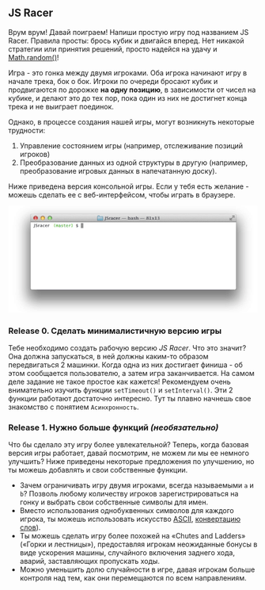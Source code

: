 ## JS Racer

Врум врум! Давай поиграем! Напиши простую игру под названием JS Racer. Правила просты: брось кубик и двигайся вперед. Нет никакой стратегии или принятия решений, просто надейся на удачу и [Math.random()](https://developer.mozilla.org/en-US/docs/Web/JavaScript/Reference/Global_Objects/Math/random)!

Игра - это гонка между двумя игроками. Оба игрока начинают игру в начале трека, бок о бок. Игроки по очереди бросают кубик и продвигаются по дорожке **на одну позицию**, в зависимости от чисел на кубике, и делают это до тех пор, пока один из них не достигнет конца трека и не выиграет поединок.

Однако, в процессе создания нашей игры, могут возникнуть некоторые трудности: 
1. Управление состоянием игры (например, отслеживание позиций игроков)
2. Преобразование данных из одной структуры в другую (например, преобразование игровых данных в напечатанную доску).

Ниже приведена версия консольной игры. Если у тебя есть желание - можешь сделать ее с веб-интерфейсом, чтобы играть в браузере.

![](readme-assets/JSracer.gif)

### Release 0. Сделать минималистичную версию игры

Тебе необходимо создать рабочую версию *JS Racer*. Что это значит? Она должна запускаться, в ней должны каким-то образом передвигаться 2 машинки. Когда одна из них достигает финиша - об этом сообщается пользователю, а затем игра заканчивается.
На самом деле задание не такое простое как кажется! Рекомендуем очень внимательно изучить функции `setTimeout()` и `setInterval()`. Эти 2 функции работают достаточно интересно. Тут ты плавно начнешь свое знакомство с понятием `Асинхронность`.

### Release 1. Нужно больше функций *(необязательно)*

Что бы сделало эту игру более увлекательной? Теперь, когда базовая версия игры работает, давай посмотрим, не можем ли мы ее немного улучшить? Ниже приведены некоторые предложения по улучшению, но ты можешь добавлять и свои собственные функции.

- Зачем ограничивать игру двумя игроками, всегда называемыми `a` и `b`? Позволь любому количеству игроков зарегистрироваться на гонку и выбрать свои собственные символы для имен.
- Вместо использования однобуквенных символов для каждого игрока, ты можешь использовать искусство [ASCII](https://sites.google.com/site/asciisandbox/art/vehicles), [конвертацию слов](https://github.com/miketierney/artii)).
- Ты можешь сделать игру более похожей на «Chutes and Ladders» («Горки и лестницы»), предоставляя игрокам неожиданные бонусы в виде ускорения машины, случайного включения заднего хода, аварий, заставляющих пропускать ходы.
- Можно уменьшить долю случайности в игре, давая игрокам больше контроля над тем, как они перемещаются по всем направлениям.
